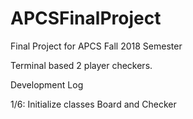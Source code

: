 # APCSFinalProject
Final Project for APCS Fall 2018 Semester

Terminal based 2 player checkers.



Development Log

1/6: Initialize classes Board and Checker
